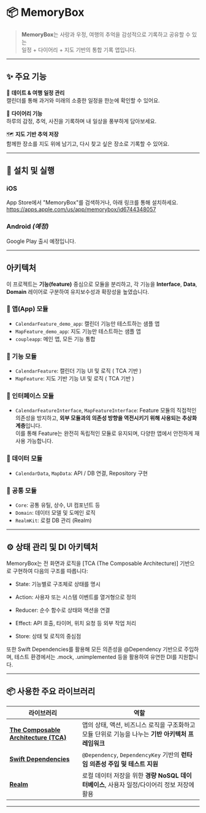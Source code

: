 # 📦 MemoryBox

> **MemoryBox**는 사랑과 우정, 여행의 추억을 감성적으로 기록하고 공유할 수 있는  
> 일정 + 다이어리 + 지도 기반의 통합 기록 앱입니다.

---

## ✨ 주요 기능

📅 **데이트 & 여행 일정 관리**  
  캘린더를 통해 과거와 미래의 소중한 일정을 한눈에 확인할 수 있어요.

📖 **다이어리 기능**  
  하루의 감정, 추억, 사진을 기록하며 내 일상을 풍부하게 담아보세요.

🗺 **지도 기반 추억 저장**  
  함께한 장소를 지도 위에 남기고, 다시 찾고 싶은 장소로 기록할 수 있어요.

---

## 🚀 설치 및 실행

### iOS 
App Store에서 "MemoryBox"를 검색하거나, 아래 링크를 통해 설치하세요.  
https://apps.apple.com/us/app/memorybox/id6744348057

### Android *(예정)*
Google Play 출시 예정입니다.

---


## 아키텍처

이 프로젝트는 **기능(feature)** 중심으로 모듈을 분리하고, 각 기능을 **Interface**, **Data**, **Domain** 레이어로 구분하여 유지보수성과 확장성을 높였습니다.

### 🔹 앱(App) 모듈
- `CalendarFeature_demo_app`: 캘린더 기능만 테스트하는 샘플 앱
- `MapFeature_demo_app`: 지도 기능만 테스트하는 샘플 앱
- `coupleapp`: 메인 앱, 모든 기능 통합

### 🔸 기능 모듈
- `CalendarFeature`: 캘린더 기능 UI 및 로직 ( TCA 기반 )
- `MapFeature`: 지도 기반 기능 UI 및 로직 ( TCA 기반 )

### 🔸 인터페이스 모듈
- `CalendarFeatureInterface`, `MapFeatureInterface`: Feature 모듈의 직접적인 의존성을 방지하고, **외부 모듈과의 의존성 방향을 역전시키기 위해 사용되는 추상화 계층**입니다.  
  이를 통해 Feature는 완전히 독립적인 모듈로 유지되며, 다양한 앱에서 안전하게 재사용 가능합니다.

### 🔸 데이터 모듈
- `CalendarData`, `MapData`: API / DB 연결, Repository 구현

### 🔸 공통 모듈
- `Core`: 공통 유틸, 상수, UI 컴포넌트 등
- `Domain`: 데이터 모델 및 도메인 로직
- `RealmKit`: 로컬 DB 관리 (Realm)

---

## ⚙️ 상태 관리 및 DI 아키텍처
MemoryBox는 전 화면과 로직을 [TCA (The Composable Architecture)] 기반으로 구현하여 다음의 구조를 따릅니다:

- State: 기능별로 구조체로 상태를 명시

- Action: 사용자 또는 시스템 이벤트를 열거형으로 정의

- Reducer: 순수 함수로 상태와 액션을 연결

- Effect: API 호출, 타이머, 위치 요청 등 외부 작업 처리

- Store: 상태 및 로직의 중심점

또한 Swift Dependencies를 활용해
모든 의존성을 @Dependency 기반으로 주입하며, 테스트 환경에서는 .mock, .unimplemented 등을 활용하여 유연한 DI를 지원합니다.

---

## 📦 사용한 주요 라이브러리

| 라이브러리 | 역할 |
|------------|------|
| [**The Composable Architecture (TCA)**](https://github.com/pointfreeco/swift-composable-architecture) | 앱의 상태, 액션, 비즈니스 로직을 구조화하고 모듈 단위로 기능을 나누는 **기반 아키텍처 프레임워크** |
| [**Swift Dependencies**](https://github.com/pointfreeco/swift-dependencies) | `@Dependency`, `DependencyKey` 기반의 **런타임 의존성 주입 및 테스트 지원** |
| [**Realm**](https://www.mongodb.com/docs/realm/sdk/swift/) | 로컬 데이터 저장을 위한 **경량 NoSQL 데이터베이스**, 사용자 일정/다이어리 정보 저장에 활용 |

---
